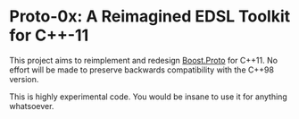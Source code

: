 Proto-0x: A Reimagined EDSL Toolkit for C++-11
==============================================

This project aims to reimplement and redesign [Boost.Proto](http://boost.org/libs/proto) for
C++11. No effort will be made to preserve backwards compatibility with the C++98 version.

This is highly experimental code. You would be insane to use it for anything whatsoever.
